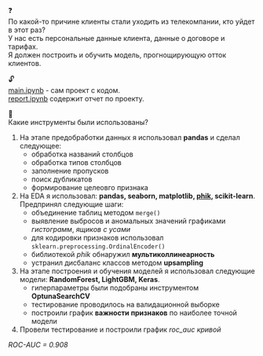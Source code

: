 :question: \
По какой-то причине клиенты стали уходить из телекомпании, кто уйдет в этот раз? <br> 
У нас есть персональные данные клиента, данные о договоре и тарифах. \
Я должен построить и обучить модель, прогнощирующую отток клиентов.

:unlock: \
[main.ipynb](https://github.com/ssensse/training_projects/blob/main/Client%20outflow/main.ipynb) - сам проект с кодом. \
[report.ipynb](https://github.com/ssensse/ClientOutflow/blob/main/client_outlow/report.ipynb) содержит отчет по проекту.

:wrench: \
Какие инструменты были использованы?
1. На этапе предобработки данных я использовал **pandas** и сделал следующее:
    + обработка названий столбцов
    + обработка типов столбцов
    + заполнение пропусков
    + поиск дубликатов
    + формирование целеовго признака
2. На EDA я использовал: **pandas, seaborn, matplotlib, [phik](https://pypi.org/project/phik/), scikit-learn**. Предпринял следующие шаги:
    + объединение таблиц методом `merge()`
    + выявление выбросов и аномальных значений графиками *гистограмм*, *ящиков с усами*
    + для кодировки признаков использовал `sklearn.preprocessing.OrdinalEncoder()`
    + библиотекой *phik* обнаружил **мультиколлинеарность**
    + устранил дисбаланс классов методом **upsampling**
3. На этапе построения и обучения моделей я использовал следующие модели: **RandomForest, LightGBM, Keras**. 
    + гиперпараметры были подобраны инструментом **OptunaSearchCV**
    + тестирование проводилось на валидационной выборке
    + построили график **важности признаков** по наиболее точной модели
4. Провели тестирование и построили график *roc_auc кривой*

*ROC-AUC = 0.908*
